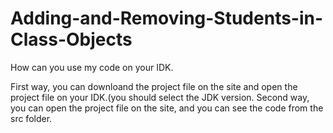 # Adding-and-Removing-Students-in-Class-Objects
How can you use my code on your IDK.

First way, you can downloand the project file on the site and open the project file on your IDK.(you should select the JDK version.
Second way, you can open the project file on the site, and you can see the code from the src folder.
